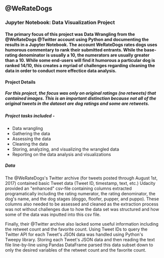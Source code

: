 ## @WeRateDogs
### Jupyter Notebook: Data Visualization Project 

#### The primary focus of this project was Data Wrangling from the @WeRateDogs @Twitter account using Python and documenting the results in a Jupyter Notebook. The account WeRateDogs rates dogs uses humorous commentary to rank their submitted entrants. While the base-rating denominator is usually a 10, the numerators are usually greater than a 10. While some end-users will find it humorous a particular dog is ranked 14/10, this creates a myriad of challenges regarding cleaning the data in order to conduct more effectice data analysis. 

#### Project Details

##### For this project, the focus was only on original ratings (no retweets) that contained images. This is an important distinction because not all of the original tweets in the dataset are dog ratings and some are retweets.

##### Project tasks included - 

- Data wrangling 
- Gathering the data
- Assessing the data
- Cleaning the data
- Storing, analyzing, and visualizing the wrangled data
- Reporting on the data analysis and visualizations 

##### Data

The @WeRateDogs's Twitter archive (for tweets posted through August 1st, 2017) contained basic Tweet data (Tweet ID, timestamp, text, etc.) Udacity provided an "enhanced" csv-file containing columns extracted programatically including the rating numerator, the rating denominator, the dog's name, and the dog stages (doggo, floofer, pupper, and puppo). These columns also needed to be assessed and cleaned as the extraction process was not without challenges due to how the data set was structured and how some of the data was inputted into this csv file.

Finally, their @Twitter archive also lacked some useful information including the retweet count and the favorite count. Using Tweet IDs to query the Twitter API for each Tweet's JSON data was handled using Python's Tweepy library. Storing each Tweet's JSON data and then reading the text file line-by-line using Pandas DataFrame parsed this data subset down to only the desired variables of the retweet count and the favorite count.
